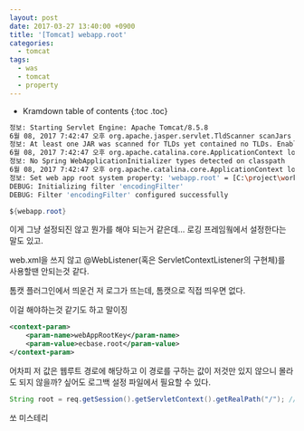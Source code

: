 ```yaml
---
layout: post
date: 2017-03-27 13:40:00 +0900
title: '[Tomcat] webapp.root'
categories:
  - tomcat
tags:
  - was
  - tomcat
  - property
---
```


* Kramdown table of contents
{:toc .toc}

```bash
정보: Starting Servlet Engine: Apache Tomcat/8.5.8
6월 08, 2017 7:42:47 오후 org.apache.jasper.servlet.TldScanner scanJars
정보: At least one JAR was scanned for TLDs yet contained no TLDs. Enable debug logging for this logger for a complete list of JARs that were scanned but no TLDs were found in them. Skipping unneeded JARs during scanning can improve startup time and JSP compilation time.
6월 08, 2017 7:42:47 오후 org.apache.catalina.core.ApplicationContext log
정보: No Spring WebApplicationInitializer types detected on classpath
6월 08, 2017 7:42:47 오후 org.apache.catalina.core.ApplicationContext log
정보: Set web app root system property: 'webapp.root' = [C:\project\workspace\.metadata\.plugins\org.eclipse.wst.server.core\tmp1\wtpwebapps\frontweb\]
DEBUG: Initializing filter 'encodingFilter'
DEBUG: Filter 'encodingFilter' configured successfully
```

```java
${webapp.root}
```

이게 그냥 설정되진 않고 뭔가를 해야 되는거 같은데...
로깅 프레임웤에서 설정한다는 말도 있고.

web.xml을 쓰지 않고 @WebListener(혹은 ServletContextListener의 구현체)를 사용할땐 안되는것 같다.

톰캣 플러그인에서 띄운건 저 로그가 뜨는데, 톰캣으로 직접 띄우면 없다.

이걸 해야하는것 같기도 하고 말이징

```xml
<context-param>
    <param-name>webAppRootKey</param-name>
    <param-value>ecbase.root</param-value>
</context-param>
```

어차피 저 값은 웹루트 경로에 해당하고 이 경로를 구하는 값이 저것만 있지 않으니 몰라도 되지 않을까? 싶어도 로그백 설정 파일에서 필요할 수 있다.

```java
String root = req.getSession().getServletContext().getRealPath("/"); // 이 값과 webapp.root는 같음
```

쏘 미스테리
